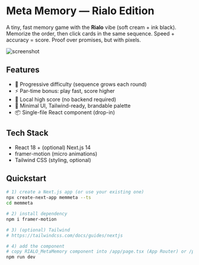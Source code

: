 # Meta Memory — Rialo Edition

A tiny, fast memory game with the **Rialo** vibe (soft cream + ink black).
Memorize the order, then click cards in the same sequence. Speed + accuracy = score.
Proof over promises, but with pixels.

![screenshot](./public/cover.png) <!-- optional -->

## Features
- 🧠 Progressive difficulty (sequence grows each round)
- ⚡ Par-time bonus: play fast, score higher
- 💾 Local high score (no backend required)
- 🎨 Minimal UI, Tailwind-ready, brandable palette
- 📦 Single-file React component (drop-in)

## Tech Stack
- React 18 + (optional) Next.js 14
- framer-motion (micro animations)
- Tailwind CSS (styling, optional)

## Quickstart

```bash
# 1) create a Next.js app (or use your existing one)
npx create-next-app memmeta --ts
cd memmeta

# 2) install dependency
npm i framer-motion

# 3) (optional) Tailwind
# https://tailwindcss.com/docs/guides/nextjs

# 4) add the component
# copy RIALO_MetaMemory component into /app/page.tsx (App Router) or /pages/index.tsx
npm run dev

